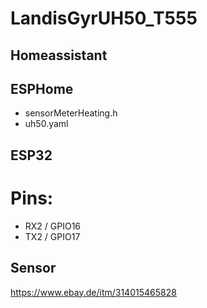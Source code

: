 # LandisGyrUH50_T555

## Homeassistant

## ESPHome

* sensorMeterHeating.h
* uh50.yaml

## ESP32

# Pins:
* RX2 / GPIO16
* TX2 / GPIO17

## Sensor

https://www.ebay.de/itm/314015465828
